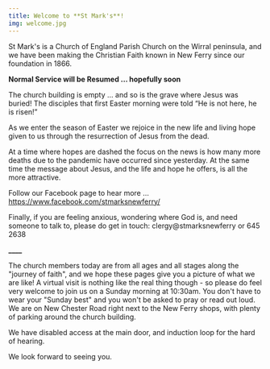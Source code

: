 ```yaml
---
title: Welcome to **St Mark's**!
img: welcome.jpg
---
```

St Mark's is a Church of England Parish Church on the Wirral peninsula, and we have been making the Christian Faith known in New Ferry since our foundation in 1866.

**Normal Service will be Resumed ... hopefully soon**

The church building is empty … and so is the grave where Jesus was buried! The disciples that first Easter morning were told “He is not here, he is risen!”

As we enter the season of Easter we rejoice in the new life and living hope given to us through the resurrection of Jesus from the dead.

At a time where hopes are dashed the focus on the news is how many more deaths due to the pandemic have occurred since yesterday. At the same time the message about Jesus, and the life and hope he offers, is all the more attractive.

Follow our Facebook page to hear more … https://www.facebook.com/stmarksnewferry/

Finally, if you are feeling anxious, wondering where God is, and need someone to talk to, please do get in touch: clergy@stmarksnewferry or 645 2638


**____**


The church members today are from all ages and all stages along the "journey of faith", and we hope these pages give you a picture of what we are like! A virtual visit is nothing like the real thing though - so please do feel very welcome to join us on a Sunday morning at 10:30am. You don't have to wear your "Sunday best" and you won't be asked to pray or read out loud. We are on New Chester Road right next to the New Ferry shops, with plenty of parking around the church building.

We have disabled access at the main door, and induction loop for the hard of hearing.

We look forward to seeing you.

